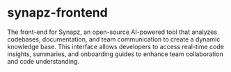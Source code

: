 # synapz-frontend
The front-end for Synapz, an open-source AI-powered tool that analyzes codebases, documentation, and team communication to create a dynamic knowledge base. This interface allows developers to access real-time code insights, summaries, and onboarding guides to enhance team collaboration and code understanding.

